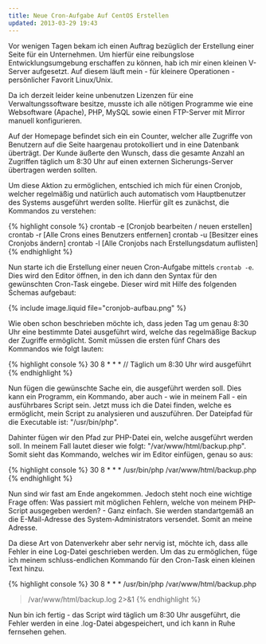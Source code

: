 ```yaml
---
title: Neue Cron-Aufgabe Auf CentOS Erstellen
updated: 2013-03-29 19:43
---
```


Vor wenigen Tagen bekam ich einen Auftrag bezüglich der Erstellung einer Seite für ein Unternehmen. Um hierfür eine reibungslose Entwicklungsumgebung erschaffen zu können, hab ich mir einen kleinen V-Server aufgesetzt. Auf diesem läuft mein - für kleinere Operationen - persönlicher Favorit Linux/Unix.

Da ich derzeit leider keine unbenutzen Lizenzen für eine Verwaltungssoftware besitze, musste ich alle nötigen Programme wie eine Websoftware (Apache), PHP, MySQL sowie einen FTP-Server mit Mirror manuell konfigurieren.

Auf der Homepage befindet sich ein ein Counter, welcher alle Zugriffe von Benutzern auf die Seite haargenau protokolliert und in eine Datenbank überträgt. Der Kunde äußerte den Wunsch, dass die gesamte Anzahl an Zugriffen täglich um 8:30 Uhr auf einen externen Sicherungs-Server übertragen werden sollten.

Um diese Aktion zu ermöglichen, entschied ich mich für einen Cronjob, welcher regelmäßig und natürlich auch automatisch vom Hauptbenutzer des Systems ausgeführt werden sollte. Hierfür gilt es zunächst, die Kommandos zu verstehen:

{% highlight console %}
crontab -e	[Cronjob bearbeiten / neuen erstellen]
crontab -r	[Alle Crons eines Benutzers entfernen]
crontab -u	[Besitzer eines Cronjobs ändern]
crontab -l	[Alle Cronjobs nach Erstellungsdatum auflisten]
{% endhighlight %}

Nun starte ich die Erstellung einer neuen Cron-Aufgabe mittels `crontab -e`. Dies wird den Editor öffnen, in den ich dann den Syntax für den gewünschten Cron-Task eingebe. Dieser wird mit Hilfe des folgenden Schemas aufgebaut:

{% include image.liquid file="cronjob-aufbau.png" %}

Wie oben schon beschrieben möchte ich, dass jeden Tag um genau 8:30 Uhr eine bestimmte Datei ausgeführt wird, welche das regelmäßige Backup der Zugriffe ermöglicht. Somit müssen die ersten fünf Chars des Kommandos wie folgt lauten:

{% highlight console %}
30 8 * * * // Täglich um 8:30 Uhr wird ausgeführt
{% endhighlight %}

Nun fügen die gewünschte Sache ein, die ausgeführt werden soll. Dies kann ein Programm, ein Kommando, aber auch - wie in meinem Fall - ein ausführbares Script sein. Jetzt muss ich die Datei finden, welche es ermöglicht, mein Script zu analysieren und auszuführen. Der Dateipfad für die Executable ist: "/usr/bin/php".

Dahinter fügen wir den Pfad zur PHP-Datei ein, welche ausgeführt werden soll. In meinem Fall lautet dieser wie folgt: "/var/www/html/backup.php". Somit sieht das Kommando, welches wir im Editor einfügen, genau so aus:

{% highlight console %}
30 8 * * * /usr/bin/php /var/www/html/backup.php
{% endhighlight %}

Nun sind wir fast am Ende angekommen. Jedoch steht noch eine wichtige Frage offen: Was passiert mit möglichen Fehlern, welche von meinem PHP-Script ausgegeben werden? - Ganz einfach. Sie werden standartgemäß an die E-Mail-Adresse des System-Administrators versendet. Somit an meine Adresse.

Da diese Art von Datenverkehr aber sehr nervig ist, möchte ich, dass alle Fehler in eine Log-Datei geschrieben werden. Um das zu ermöglichen, füge ich meinem schluss-endlichen Kommando für den Cron-Task einen kleinen Text hinzu.

{% highlight console %}
30 8 * * * /usr/bin/php /var/www/html/backup.php
> /var/www/html/backup.log 2>&1
{% endhighlight %}

Nun bin ich fertig - das Script wird täglich um 8:30 Uhr ausgeführt, die Fehler werden in eine .log-Datei abgespeichert, und ich kann in Ruhe fernsehen gehen.